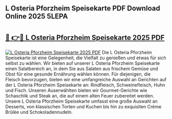 ## L Osteria Pforzheim Speisekarte PDF Download Online 2025 5LEPA

# <h2><a href="http://gcafsv.nevu.top/?p=L+Osteria+Pforzheim+Speisekarte">🔗 👉🔴 L Osteria Pforzheim Speisekarte 2025 PDF</a></h2>

[![L Osteria Pforzheim Speisekarte 2025 PDF](https://i.imgur.com/dBaPXMq.png)](http://gcafsv.nevu.top/?p=L+Osteria+Pforzheim+Speisekarte)
Die L Osteria Pforzheim Speisekarte ist eine Gelegenheit, die Vielfalt zu genießen und etwas für sich selbst zu wählen. Wir bieten auf unserer L Osteria Pforzheim Speisekarte einen Salatbereich an, in dem Sie aus Salaten aus frischem Gemüse und Obst für eine gesunde Ernährung wählen können. Für diejenigen, die Fleisch bevorzugen, bieten wir eine umfangreiche Auswahl an Gerichten auf der L Osteria Pforzheim Speisekarte an: Rindfleisch, Schweinefleisch, Huhn und Fisch. Unseren Auserwählten bieten wir Gourmet-Gerichte wie Schaschlik und Steak an, die auf einem alten Feuer zubereitet werden. Unsere L Osteria Pforzheim Speisekarte umfasst eine große Auswahl an Desserts, von klassischen Torten und Kuchen bis hin zu exquisiten Crème Brûlée und Schokoladennudeln.
